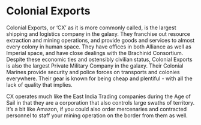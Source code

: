 # Colonial Exports

Colonial Exports, or ‘CX’ as it is more commonly called, is the largest shipping and logistics company in the galaxy. They franchise out resource extraction and mining operations, and provide goods and services to almost every colony in human space. They have offices in both Alliance as well as Imperial space, and have close dealings with the Brachinid Consortium. Despite these economic ties and ostensibly civilian status, Colonial Exports is also the largest Private Military Company in the galaxy. Their Colonial Marines provide security and police forces on transports and colonies everywhere. Their gear is known for being cheap and plentiful - with all the lack of quality that implies.

CX operates much like the East India Trading companies during the Age of Sail in that they are a corporation that also controls large swaths of territory. It’s a bit like Amazon, if you could also order mercenaries and contracted personnel to staff your mining operation on the border from them as well.